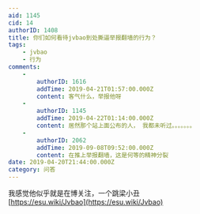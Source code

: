 ```yaml
---
aid: 1145
cid: 14
authorID: 1408
title: 你们如何看待jvbao到处撕逼举报翻墙的行为？
tags:
    - jvbao
    - 行为
comments:
    -
        authorID: 1616
        addTime: 2019-04-21T01:57:00.000Z
        content: 客气什么，举报他呀
    -
        authorID: 1145
        addTime: 2019-04-22T01:14:00.000Z
        content: 居然那个站上面公布的人， 我都未听过。。。。。。。
    -
        authorID: 2062
        addTime: 2019-09-08T09:52:00.000Z
        content: 在推上举报翻墙，这是何等的精神分裂
date: 2019-04-20T21:44:00.000Z
category: 问答
---
```


我感觉他似乎就是在博关注，一个跳梁小丑  
[https://esu.wiki/Jvbao](https://esu.wiki/Jvbao)
